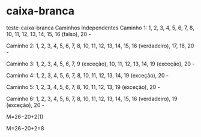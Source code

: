 # caixa-branca
teste-caixa-branca
Caminhos Independentes
Caminho 1:
1, 2, 3, 4, 5, 6, 7, 8, 10, 11, 12, 13, 14, 15, 16 (falso), 20 -

Caminho 2:
1, 2, 3, 4, 5, 6, 7, 8, 10, 11, 12, 13, 14, 15, 16 (verdadeiro), 17, 18, 20 -

Caminho 3:
1, 2, 3, 4, 5, 6, 7, 9 (exceção), 10, 11, 12, 13, 14, 19 (exceção), 20 -

Caminho 4:
1, 2, 3, 4, 5, 6, 7, 8, 10, 11, 12, 13, 14, 19 (exceção), 20 -

Caminho 5:
1, 2, 3, 4, 5, 6, 7, 8, 10, 11, 12, 13, 19 (exceção), 20 -

Caminho 6:
1, 2, 3, 4, 5, 6, 7, 8, 10, 11, 12, 13, 14, 15, 16 (verdadeiro), 19 (exceção), 20 -

M=26−20+2(1)

M=26−20+2=8

